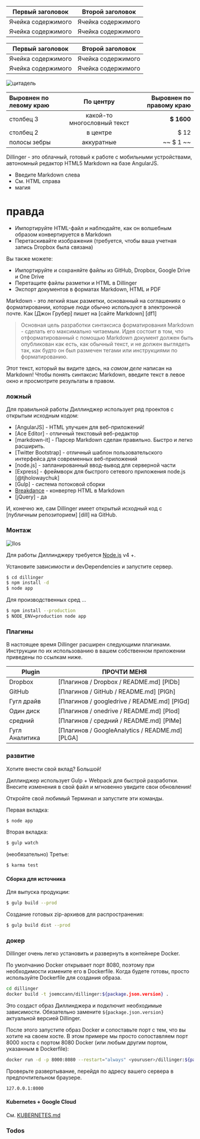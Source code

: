 Первый заголовок | Второй заголовок
--- | ---
Ячейка содержимого | Ячейка содержимого
Ячейка содержимого | Ячейка содержимого

Первый заголовок | Второй заголовок
--- | ---
Ячейка содержимого | Ячейка содержимого
Ячейка содержимого | Ячейка содержимого

![цитадель](https://vignette.wikia.nocookie.net/masseffect/images/d/d7/MassEffect2Citadel.jpg/revision/latest?cb=20100721191415)

Выровнен по левому краю | По центру | Выровнен по правому краю
:-- | :-: | --:
столбец 3 | какой-то многословный текст | **$ 1600**
столбец 2 | в центре | $ 12
полосы зебры | аккуратные | ~~ $ 1 ~~

Dillinger - это облачный, готовый к работе с мобильными устройствами, автономный редактор HTML5 Markdown на базе AngularJS.

- Введите Markdown слева
- См. HTML справа
- магия

# правда

- Импортируйте HTML-файл и наблюдайте, как он волшебным образом конвертируется в Markdown
- Перетаскивайте изображения (требуется, чтобы ваша учетная запись Dropbox была связана)

Вы также можете:

- Импортируйте и сохраняйте файлы из GitHub, Dropbox, Google Drive и One Drive
- Перетащите файлы разметки и HTML в Dillinger
- Экспорт документов в форматах Markdown, HTML и PDF

Markdown - это легкий язык разметки, основанный на соглашениях о форматировании, которые люди обычно используют в электронной почте. Как [Джон Грубер] пишет на [сайте Markdown] [df1]

> Основная цель разработки синтаксиса форматирования Markdown - сделать его максимально читаемым. Идея состоит в том, что отформатированный с помощью Markdown документ должен быть опубликован как есть, как обычный текст, и не должен выглядеть так, как будто он был размечен тегами или инструкциями по форматированию.

Этот текст, который вы видите здесь, на *самом деле* написан на Markdown! Чтобы понять синтаксис Markdown, введите текст в левое окно и просмотрите результаты в правом.

### ложный

Для правильной работы Диллинджер использует ряд проектов с открытым исходным кодом:

- [AngularJS] - HTML улучшен для веб-приложений!
- [Ace Editor] - отличный текстовый веб-редактор
- [markdown-it] - Парсер Markdown сделан правильно. Быстро и легко расширить.
- [Twitter Bootstrap] - отличный шаблон пользовательского интерфейса для современных веб-приложений
- [node.js] - запланированный ввод-вывод для серверной части
- [Express] - фреймворк для быстрого сетевого приложения node.js [@tjholowaychuk]
- [Gulp] - система потоковой сборки
- [Breakdance](https://breakdance.github.io/breakdance/) - конвертер HTML в Markdown
- [jQuery] - да

И, конечно же, сам Dillinger имеет открытый исходный код с [публичным репозиторием] [dill] на GitHub.

### Монтаж

![Ilos](https://lh3.googleusercontent.com/proxy/DDV8a7sLIWurhJtW8Ego9bq-JlwpfFFoR0tkLJQKKYXEXoWHB6ZUP5jGKD2VcYt3z1QVsgcn6L3GoU1ns8m9fvi3U51GzddA70ZUMHgzHvjl4-i7YOJY9cShBPrfjUhMQhxaJ97WFBp612XmjMXVGypfGkiBarN4PWxhiHkiYYNW7HGbtTpOcyt9GQ4Q23C2noxLTWFXZMcQZhRpQA_qzu2n6_H6CPViBnhSHpEl4JZAPaGCSJqgZg)

Для работы Диллинджеру требуется [Node.js](https://nodejs.org/) v4 +.

Установите зависимости и devDependencies и запустите сервер.

```sh
$ cd dillinger
$ npm install -d
$ node app
```

Для производственных сред ...

```sh
$ npm install --production
$ NODE_ENV=production node app
```

### Плагины

В настоящее время Dillinger расширен следующими плагинами. Инструкции по их использованию в вашем собственном приложении приведены по ссылкам ниже.

Plugin | ПРОЧТИ МЕНЯ
--- | ---
Dropbox | [Плагинов / Dropbox / README.md] [PlDb]
GitHub | [Плагинов / GitHub / README.md] [PlGh]
Гугл драйв | [Плагинов / googledrive / README.md] [PlGd]
Один диск | [Плагинов / onedrive / README.md] [Plod]
средний | [Плагинов / средний / README.md] [PlMe]
Гугл Аналитика | [Плагинов / GoogleAnalytics / README.md] [PLGA]

### развитие

Хотите внести свой вклад? Большой!

Диллинджер использует Gulp + Webpack для быстрой разработки. Внесите изменения в свой файл и мгновенно увидите свои обновления!

Откройте свой любимый Терминал и запустите эти команды.

Первая вкладка:

```sh
$ node app
```

Вторая вкладка:

```sh
$ gulp watch
```

(необязательно) Третье:

```sh
$ karma test
```

#### Сборка для источника

Для выпуска продукции:

```sh
$ gulp build --prod
```

Создание готовых zip-архивов для распространения:

```sh
$ gulp build dist --prod
```

### докер

Dillinger очень легко установить и развернуть в контейнере Docker.

По умолчанию Docker открывает порт 8080, поэтому при необходимости измените его в Dockerfile. Когда будете готовы, просто используйте Dockerfile для создания образа.

```sh
cd dillinger
docker build -t joemccann/dillinger:${package.json.version} .
```

Это создаст образ Диллинджера и подключит необходимые зависимости. Обязательно замените `${package.json.version}` актуальной версией Dillinger.

После этого запустите образ Docker и сопоставьте порт с тем, что вы хотите на своем хосте. В этом примере мы просто сопоставляем порт 8000 хоста с портом 8080 Docker (или любым другим портом, указанным в Dockerfile):

```sh
docker run -d -p 8000:8080 --restart="always" <youruser>/dillinger:${package.json.version}
```

Проверьте развертывание, перейдя по адресу вашего сервера в предпочтительном браузере.

```sh
127.0.0.1:8000
```

#### Kubernetes + Google Cloud

См. [KUBERNETES.md](https://github.com/joemccann/dillinger/blob/master/KUBERNETES.md)

### Todos
